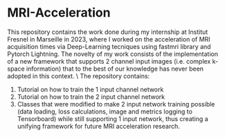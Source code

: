# MRI-Acceleration

This repository contains the work done during my internship at Institut Fresnel in Marseille in 2023, where I worked on the acceleration of MRI acquisition times via Deep-Learning tecniques using fastmri library and Pytorch Lightning. 
The novelty of my work consists of the implementation of a new framework that supports 2 channel input images (i.e. complex k-space information) that to the best of our knowledge has never been adopted in this context. \\
The repository contains: 
1. Tutorial on how to train the 1 input channel network 
2. Tutorial on how to train the 2 input channel network
3. Classes that were modified to make 2 input network training possible (data loading, loss calculations, image and metrics logging to Tensorboard) while still supporting 1 input network, thus creating a unifying framework for future MRI acceleration research.
   
   

